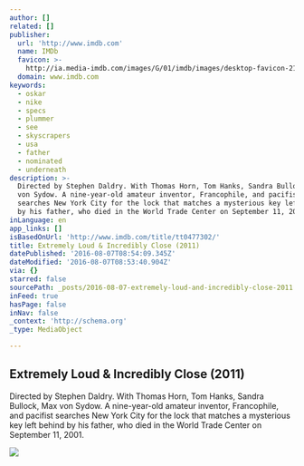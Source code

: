 ```yaml
---
author: []
related: []
publisher:
  url: 'http://www.imdb.com'
  name: IMDb
  favicon: >-
    http://ia.media-imdb.com/images/G/01/imdb/images/desktop-favicon-2165806970._CB282524575_.ico
  domain: www.imdb.com
keywords:
  - oskar
  - nike
  - specs
  - plummer
  - see
  - skyscrapers
  - usa
  - father
  - nominated
  - underneath
description: >-
  Directed by Stephen Daldry. With Thomas Horn, Tom Hanks, Sandra Bullock, Max
  von Sydow. A nine-year-old amateur inventor, Francophile, and pacifist
  searches New York City for the lock that matches a mysterious key left behind
  by his father, who died in the World Trade Center on September 11, 2001.
inLanguage: en
app_links: []
isBasedOnUrl: 'http://www.imdb.com/title/tt0477302/'
title: Extremely Loud & Incredibly Close (2011)
datePublished: '2016-08-07T08:54:09.345Z'
dateModified: '2016-08-07T08:53:40.904Z'
via: {}
starred: false
sourcePath: _posts/2016-08-07-extremely-loud-and-incredibly-close-2011.md
inFeed: true
hasPage: false
inNav: false
_context: 'http://schema.org'
_type: MediaObject

---
```

<article style=""><h1>Extremely Loud &amp; Incredibly Close (2011)</h1><p>Directed by Stephen Daldry. With Thomas Horn, Tom Hanks, Sandra Bullock, Max von Sydow. A nine-year-old amateur inventor, Francophile, and pacifist searches New York City for the lock that matches a mysterious key left behind by his father, who died in the World Trade Center on September 11, 2001.</p><img src="http://ia.media-imdb.com/images/M/MV5BMTUxNzYwMTE3NV5BMl5BanBnXkFtZTcwMDY2NzU4Ng@@._V1_UY1200_CR90,0,630,1200_AL_.jpg" /></article>